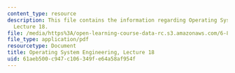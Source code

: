 ```yaml
---
content_type: resource
description: This file contains the information regarding Operating System Engineering,
  Lecture 18.
file: /media/https%3A/open-learning-course-data-rc.s3.amazonaws.com/6-828-operating-system-engineering-fall-2012/61aeb500c947c106349fe64a58af954f_MIT6_828F12_lec18_notes.pdf
file_type: application/pdf
resourcetype: Document
title: Operating System Engineering, Lecture 18
uid: 61aeb500-c947-c106-349f-e64a58af954f
---
```

